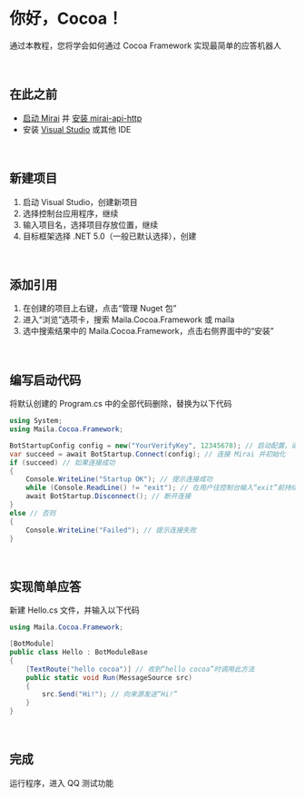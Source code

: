 # 你好，Cocoa！

通过本教程，您将学会如何通过 Cocoa Framework 实现最简单的应答机器人

<br>

## 在此之前
- [启动 Mirai](https://github.com/mamoe/mirai/blob/dev/docs/UserManual.md) 并 [安装 mirai-api-http](https://github.com/mamoe/mirai/blob/dev/docs/UserManual.md#%E5%A6%82%E4%BD%95%E5%AE%89%E8%A3%85%E5%AE%98%E6%96%B9%E6%8F%92%E4%BB%B6)
- 安装 [Visual Studio](https://visualstudio.microsoft.com/zh-hans/) 或其他 IDE

<br>

## 新建项目
1. 启动 Visual Studio，创建新项目
2. 选择控制台应用程序，继续
3. 输入项目名，选择项目存放位置，继续
4. 目标框架选择 .NET 5.0（一般已默认选择），创建

<br>

## 添加引用
1. 在创建的项目上右键，点击“管理 Nuget 包”
2. 进入“浏览”选项卡，搜索 Maila.Cocoa.Framework 或 maila
3. 选中搜索结果中的 Maila.Cocoa.Framework，点击右侧界面中的“安装”

<br>

## 编写启动代码
将默认创建的 Program.cs 中的全部代码删除，替换为以下代码
```C#
using System;
using Maila.Cocoa.Framework;

BotStartupConfig config = new("YourVerifyKey", 12345678); // 启动配置，请将 YourVerifyKey 改为您的 VerifyKey，12345678 改为机器人的 QQ 号
var succeed = await BotStartup.Connect(config); // 连接 Mirai 并初始化
if (succeed) // 如果连接成功
{
    Console.WriteLine("Startup OK"); // 提示连接成功
    while (Console.ReadLine() != "exit"); // 在用户往控制台输入“exit”前持续运行
    await BotStartup.Disconnect(); // 断开连接
}
else // 否则
{
    Console.WriteLine("Failed"); // 提示连接失败
}
```

<br>

## 实现简单应答
新建 Hello.cs 文件，并输入以下代码
```C#
using Maila.Cocoa.Framework;

[BotModule]
public class Hello : BotModuleBase
{
    [TextRoute("hello cocoa")] // 收到“hello cocoa”时调用此方法
    public static void Run(MessageSource src)
    {
        src.Send("Hi!"); // 向来源发送“Hi!”
    }
}
```

<br>

## 完成
运行程序，进入 QQ 测试功能
